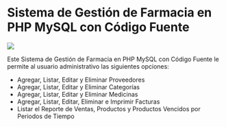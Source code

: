 # Sistema de Gestión de Farmacia en PHP MySQL con Código Fuente

<img src="https://i0.wp.com/www.configuroweb.com/wp-content/uploads/2022/05/Sistema-de-Gestion-de-Farmacia-en-PHP-MySQL-con-Codigo-Fuente.png?resize=800%2C500&ssl=1">

Este Sistema de Gestión de Farmacia en PHP MySQL con Código Fuente le permite al usuario administrativo las siguientes opciones:

- Agregar, Listar, Editar y Eliminar Proveedores
- Agregar, Listar, Editar y Eliminar Categorías
- Agregar, Listar, Editar y Eliminar Medicinas
- Agregar, Listar, Editar, Eliminar e Imprimir Facturas
- Listar el Reporte de Ventas, Productos y Productos Vencidos por Periodos de Tiempo